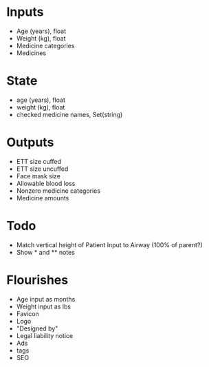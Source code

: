 # Inputs

- Age (years), float
- Weight (kg), float
- Medicine categories
- Medicines

# State

- age (years), float
- weight (kg), float
- checked medicine names, Set(string)

# Outputs

- ETT size cuffed
- ETT size uncuffed
- Face mask size
- Allowable blood loss
- Nonzero medicine categories
- Medicine amounts

# Todo

- Match vertical height of Patient Input to Airway (100% of parent?)
- Show \* and \*\* notes

# Flourishes

- Age input as months
- Weight input as lbs
- Favicon
- Logo
- "Designed by"
- Legal liability notice
- Ads
- <meta> tags
- SEO

